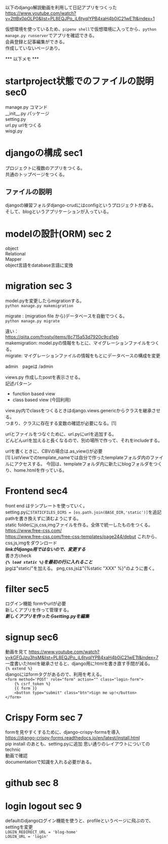 以下のdjango解説動画を利用して日記アプリをつくった  
https://www.youtube.com/watch?v=2ttBx0pOLP0&list=PL8EQJPo_jL6tyqlYPB4xaH4b0iC21wETt&index=1  

仮想環境を使っているため、`pipenv shell`で仮想環境に入ってから、`python manage.py runserver`でアプリを確認できる。  
会員登録と記事編集ができる。  
作成していないページあり。  



*** 以下メモ ***  

# startproject状態でのファイルの説明 sec0
​​manage.py コマンド   
\_\_init\_\_.py パッケージ  
setting.py  
url.py urlをつくる  
wisgi.py  

# djangoの構成 sec1
プロジェクトに複数のアプリをつくる。  
共通のトップページをつくる。  
## ファイルの説明
djangoの練習フォルダdjango-crudにはconfigというプロジェクトがある。  
そして、blogというアプリケーションが入っている。 

# modelの設計(ORM) sec 2
object  
Relational  
Mapper  
object言語をdatabase言語に変換  

# migration sec 3
model.pyを変更したらmigrationする。  
`python manage.py makemigration`  

migrate : (migration file から)データベースを自動でつくる。  
`python manage.py migrate`  

違い：  
https://qiita.com/frosty/items/8c715a53d7920c9cd1eb  
makemigration: model.pyの情報をもとに、マイグレーションファイルをつくる。  
migrate: マイグレーションファイルの情報をもとにデータベースの構成を変更  

admin　pageは /admin  

views.py 作成したpostを表示させる。  
記述パターン
- function based view
- class based view (今回利用) 　 

view.py内でclassをつくるときはdjango.views.genericからクラスを継承させる。  
つまり、クラスに存在する変数の確認が必要になる。[1]

urlとファイルをつなぐために、url.pyにurlを追加する。  
どんどんurlを加えると長くなるので、別の場所で作って、それをincludeする。  

urlを書くときに、CBVの場合は.as_view()が必要  
[1] ListViewでのtemplate_nameでは自分で作ったtemplateフォルダ内のファイルにアクセスする。
今回は、templateフォルダ内に新たにblogフォルダをつくり、home.htmlを作っている。

# Frontend sec4
front end はテンプレートを使っていく。  
setting.pyに`STATICFILES_DIRS = [os.path.join(BASE_DIR,'static')]`を追記  
pathを書き換えずに済むようにする。  
static folderにjs,css,imgファイルを作る。全体で統一したものをつくる。  
https://www.free-css.com/  
https://www.free-css.com/free-css-templates/page244/debut
これから、css,js,imgをダウンロード  
___linkがdjango用ではないので、変更する___  
書き方check  
___`{% load static %}`を最初の行に入れること___  
jpgは"static/"を加える。
png,css,jsは"{%static "XXX" %}"のように書く。

# filter  sec5
ログイン機能
formやurlが必要   
新しくアプリを作って管理する。  
___新しくアプリを作ったらsetting.pyを編集___   

# signup sec6  
動画を見て
https://www.youtube.com/watch?v=kGFGJzu3hsM&list=PL8EQJPo_jL6tyqlYPB4xaH4b0iC21wETt&index=7   
一度書いたhtmlを継承させると、django用にhtmlを書き直す手間が減る。  
`{% extend %}`  
djangoにはformタグがあるので、利用を考える。  
`<form method='POST' role="form" action="" class="login-form">`  
`    {% csrf_token %}`  
`    {{ form }}`  
`    <button type="submit" class="btn">Sign me up!</button>`  
`</form>`   

# Crispy Form sec 7
formを見やすくするために、django-crispy-formsを導入  
https://django-crispy-forms.readthedocs.io/en/latest/install.html  
pip install のあとも、setting.pyに追加 
思い通りのレイアウトについてのtechnic  
動画で確認   
documentationで知識を入れる必要がある。  

# github sec 8  

# login logout sec 9  
defaultのdjangoログイン機能を使うと、profileというページに飛ぶので、settingを変更  
`LOGIN_REDIRECT_URL = 'blog-home'`  
`LOGIN_URL = 'login'`  

 